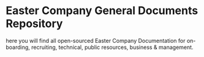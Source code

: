# Easter Company General Documents Repository
here you will find all open-sourced Easter Company Documentation for on-boarding, recruiting, technical, public resources, business & management.
